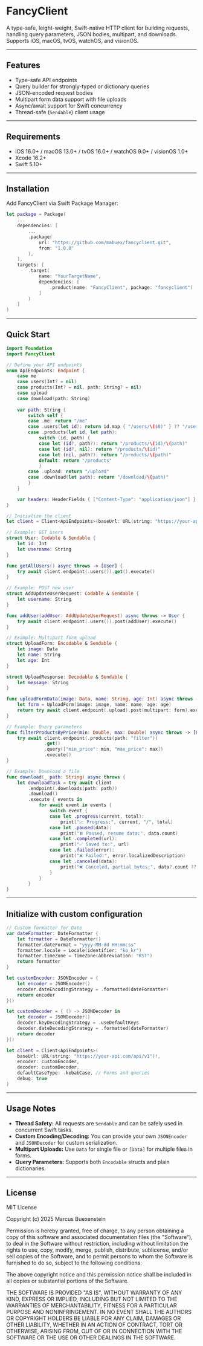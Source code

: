 # FancyClient

&#x20;&#x20;

A type-safe, leight-weight, Swift-native HTTP client for building requests, handling query parameters, JSON bodies, multipart, and downloads. Supports iOS, macOS, tvOS, watchOS, and visionOS.

---

## Features

- Type-safe API endpoints
- Query builder for strongly-typed or dictionary queries
- JSON-encoded request bodies
- Multipart form data support with file uploads
- Async/await support for Swift concurrency
- Thread-safe (`Sendable`) client usage

---

## Requirements

- iOS 16.0+ / macOS 13.0+ / tvOS 16.0+ / watchOS 9.0+ / visionOS 1.0+
- Xcode 16.2+
- Swift 5.10+

---

## Installation

Add FancyClient via Swift Package Manager:

```swift
let package = Package(
    ...
    dependencies: [
        ...
        .package(
            url: "https://github.com/mabuex/fancyclient.git",
            from: "1.0.0"
        ),
    ],
    targets: [
        .target(
            name: "YourTargetName",
            dependencies: [
                .product(name: "FancyClient", package: "fancyclient")
            ]
        )
    ]
)
```

---

## Quick Start

```swift
import Foundation
import FancyClient

// Define your API endpoints
enum ApiEndpoints: Endpoint {
    case me
    case users(Int? = nil)
    case products(Int? = nil, path: String? = nil)
    case upload
    case download(path: String)
    
    var path: String {
        switch self {
        case .me: return "/me"
        case .users(let id): return id.map { "/users/\($0)" } ?? "/users"
        case .products(let id, let path):
            switch (id, path) {
            case let (id?, path?): return "/products/\(id)/\(path)"
            case let (id?, nil): return "/products/\(id)"
            case let (nil, path?): return "/products/\(path)"
            default: return "/products"
            }
        case .upload: return "/upload"
        case .download(let path): return "/download/\(path)"
        }
    }

    var headers: HeaderFields { ["Content-Type": "application/json"] }
}

// Initialize the client
let client = Client<ApiEndpoints>(baseUrl: URL(string: "https://your-api.com/api/v1")!)

// Example: GET users
struct User: Codable & Sendable {
    let id: Int
    let username: String
}

func getAllUsers() async throws -> [User] {
    try await client.endpoint(.users()).get().execute()
}

// Example: POST new user
struct AddUpdateUserRequest: Codable & Sendable {
    let username: String
}

func addUser(addUser: AddUpdateUserRequest) async throws -> User {
    try await client.endpoint(.users()).post(addUser).execute()
}

// Example: Multipart form upload
struct UploadForm: Encodable & Sendable {
    let image: Data
    let name: String
    let age: Int
}

struct UploadResponse: Decodable & Sendable {
    let message: String
}

func uploadFormData(image: Data, name: String, age: Int) async throws -> UploadResponse {
    let form = UploadForm(image: image, name: name, age: age)
    return try await client.endpoint(.upload).post(multipart: form).execute()
}

// Example: Query parameters
func filterProductsByPrice(min: Double, max: Double) async throws -> [Product] {
    try await client.endpoint(.products(path: "filter"))
              .get()
              .query(["min_price": min, "max_price": max])
              .execute()
}

// Example: Download a file
func download(_ path: String) async throws {
    let downloadTask = try await client
        .endpoint(.downloads(path: path))
        .download()
        .execute { events in
            for await event in events {
                switch event {
                case let .progress(current, total):
                    print("📈 Progress:", current, "/", total)
                case let .paused(data):
                    print("⏸️ Paused, resume data:", data.count)
                case let .completed(url):
                    print("✅ Saved to:", url)
                case let .failed(error):
                    print("❌ Failed:", error.localizedDescription)
                case let .canceled(data):
                    print("❌ Canceled, partial bytes:", data?.count ?? 0)
                }
            }
        }
}

```

---

## Initialize with custom configuration

```swift
// Custom formatter for Date
var dateFormatter: DateFormatter {
    let formatter = DateFormatter()
    formatter.dateFormat = "yyyy-MM-dd HH:mm:ss"
    formatter.locale = Locale(identifier: "ko_kr")
    formatter.timeZone = TimeZone(abbreviation: "KST")
    return formatter
}

let customEncoder: JSONEncoder = {
    let encoder = JSONEncoder()
    encoder.dateEncodingStrategy = .formatted(dateFormatter)
    return encoder
}()

let customDecoder = { () -> JSONDecoder in
    let decoder = JSONDecoder()
    decoder.keyDecodingStrategy = .useDefaultKeys
    decoder.dateDecodingStrategy = .formatted(dateFormatter)
    return decoder
}()

let client = Client<ApiEndpoints>(
    baseUrl: URL(string: "https://your-api.com/api/v1")!,
    encoder: customEncoder,
    decoder: customDecoder,
    defaultCaseType: .kebabCase, // Forms and queries
    debug: true
)

```

---

## Usage Notes

- **Thread Safety:** All requests are `Sendable` and can be safely used in concurrent Swift tasks.
- **Custom Encoding/Decoding:** You can provide your own `JSONEncoder` and `JSONDecoder` for custom serialization.
- **Multipart Uploads:** Use `Data` for single file or `[Data]` for multiple files in forms.
- **Query Parameters:** Supports both `Encodable` structs and plain dictionaries.

---

## License

MIT License

Copyright (c) 2025 Marcus Buexenstein

Permission is hereby granted, free of charge, to any person obtaining a copy
of this software and associated documentation files (the "Software"), to deal
in the Software without restriction, including without limitation the rights
to use, copy, modify, merge, publish, distribute, sublicense, and/or sell
copies of the Software, and to permit persons to whom the Software is
furnished to do so, subject to the following conditions:

The above copyright notice and this permission notice shall be included in all
copies or substantial portions of the Software.

THE SOFTWARE IS PROVIDED "AS IS", WITHOUT WARRANTY OF ANY KIND, EXPRESS OR
IMPLIED, INCLUDING BUT NOT LIMITED TO THE WARRANTIES OF MERCHANTABILITY,
FITNESS FOR A PARTICULAR PURPOSE AND NONINFRINGEMENT. IN NO EVENT SHALL THE
AUTHORS OR COPYRIGHT HOLDERS BE LIABLE FOR ANY CLAIM, DAMAGES OR OTHER
LIABILITY, WHETHER IN AN ACTION OF CONTRACT, TORT OR OTHERWISE, ARISING FROM,
OUT OF OR IN CONNECTION WITH THE SOFTWARE OR THE USE OR OTHER DEALINGS IN THE
SOFTWARE.
